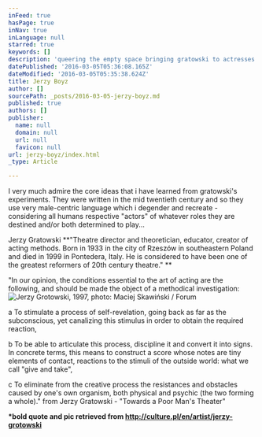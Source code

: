 ```yaml
---
inFeed: true
hasPage: true
inNav: true
inLanguage: null
starred: true
keywords: []
description: 'queering the empty space bringing gratowski to actresses. '
datePublished: '2016-03-05T05:36:08.165Z'
dateModified: '2016-03-05T05:35:38.624Z'
title: Jerzy Boyz
author: []
sourcePath: _posts/2016-03-05-jerzy-boyz.md
published: true
authors: []
publisher:
  name: null
  domain: null
  url: null
  favicon: null
url: jerzy-boyz/index.html
_type: Article

---
```

I very much admire the core ideas that i have learned from gratowski's experiments. They were written in the mid twentieth century and so they use very male-centric language which i degender and recreate - considering all humans respective "actors" of whatever roles they are destined and/or both determined to play...

Jerzy Gratowski  **"Theatre director and theoretician, educator, creator of acting methods. Born in 1933 in the city of Rzeszów in southeastern Poland and died in 1999 in Pontedera, Italy. He is considered to have been one of the greatest reformers of 20th century theatre." **

"In our opinion, the conditions essential to the art of acting are the following, and should be made the object of a methodical investigation:
![Jerzy Grotowski, 1997, photo: Maciej Skawiński / Forum](https://the-grid-user-content.s3-us-west-2.amazonaws.com/da76c22f-f6c2-4897-b805-068c53f1b192.jpg)

a    To stimulate a process of self-revelation, going back as far as the subconscious, yet canalizing this stimulus in order to obtain the required reaction, 

b    To be able to articulate this process, discipline it and convert it into signs. In concrete terms, this means to construct a score whose notes are tiny elements of contact, reactions to the stimuli of the outside world: what we call "give and take", 

c    To eliminate from the creative process the resistances and obstacles caused by one's own organism, both physical and psychic (the two forming a whole)." from Jerzy Gratowski - "Towards a Poor Man's Theater"

**\*bold quote and pic retrieved from http://culture.pl/en/artist/jerzy-grotowski**